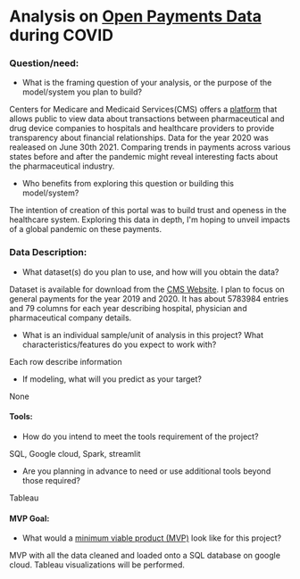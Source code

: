 # Analysis on [Open Payments Data](https://www.cms.gov/OpenPayments/Data) during COVID

### Question/need:
* What is the framing question of your analysis, or the purpose of the model/system you plan to build?

Centers for Medicare and Medicaid Services(CMS) offers a [platform](https://www.cms.gov/OpenPayments/Data) that allows public to view data about transactions between pharmaceutical and drug device companies to hospitals and healthcare providers to provide transparency about financial relationships. Data for the year 2020 was realeased on June 30th 2021. Comparing trends in payments across various states before and after the pandemic might reveal interesting facts about the pharmaceutical industry.    


* Who benefits from exploring this question or building this model/system?

The intention of creation of this portal was to build trust and openess in the healthcare system. Exploring this data in depth, I'm hoping to unveil impacts of a global pandemic on these payments.

### Data Description:

* What dataset(s) do you plan to use, and how will you obtain the data?

Dataset is available for download from the [CMS Website](https://www.cms.gov/OpenPayments/Data/Dataset-Downloads). I plan to focus on general payments for the year 2019 and 2020.
It has about 5783984 entries and 79 columns for each year describing hospital, physician and pharmaceutical company details.

* What is an individual sample/unit of analysis in this project? What characteristics/features do you expect to work with? 

Each row describe information 

* If modeling, what will you predict as your target?

None

#### Tools:
* How do you intend to meet the tools requirement of the project? 

SQL, Google cloud, Spark, streamlit

* Are you planning in advance to need or use additional tools beyond those required?

Tableau

#### MVP Goal:
* What would a [minimum viable product (MVP)](./mvp.md) look like for this project?

MVP with all the data cleaned and loaded onto a SQL database on google cloud. Tableau visualizations will be performed.


